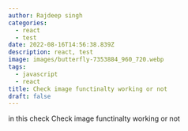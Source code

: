 ```yaml
---
author: Rajdeep singh
categories:
  - react
  - test
date: 2022-08-16T14:56:38.839Z
description: react, test
image: images/butterfly-7353884_960_720.webp
tags:
  - javascript
  - react
title: Check image functinalty working or not
draft: false
---
```

in this check Check image functinalty working or not